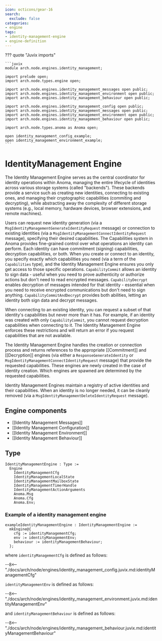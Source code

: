 ```yaml
---
icon: octicons/gear-16
search:
  exclude: false
categories:
- engine
tags:
- identity-management-engine
- engine-definition
---
```


??? quote "Juvix imports"

    ```juvix
    module arch.node.engines.identity_management;

    import prelude open;
    import arch.node.types.engine open;

    import arch.node.engines.identity_management_messages open public;
    import arch.node.engines.identity_management_environment open public;
    import arch.node.engines.identity_management_behaviour open public;

    import arch.node.engines.identity_management_config open public;
    import arch.node.engines.identity_management_messages open public;
    import arch.node.engines.identity_management_environment open public;
    import arch.node.engines.identity_management_behaviour open public;

    import arch.node.types.anoma as Anoma open;

    open identity_management_config_example;
    open identity_management_environment_example;
    ```

# IdentityManagement Engine

The Identity Management Engine serves as the central coordinator for
identity operations within Anoma, managing the entire lifecycle of
identities across various storage systems (called "backends"). These backends
provide a service such as creating new identities, connecting to existing ones,
and managing their cryptographic capabilities (commiting and decrypting), while
abstracting away the complexity of different storage systems (e.g., local memory,
hardware devices, browser extensions, and remote machines).

Users can request new identity generation (via a
`MsgIdentityManagementGenerateIdentityRequest` message) or connection
to existing identities (via a
`MsgIdentityManagementConnectIdentityRequest` message), specifying
their desired capabilities. The Capabilities system in Anoma provides
fine-grained control over what operations an identity can perform. Each
identity can have commitment (signing) capabilities, decryption
capabilities, or both. When you create or connect to an identity, you
specify exactly which capabilities you need (via a term of the
`Capabilities` type), and the Identity Management Engine ensures you
only get access to those specific operations. `CapabilityCommit`
allows an identity to sign data - useful when you need to prove
authenticity or authorize actions but don't need to read encrypted
messages. `CapabilityDecrypt` enables decryption of messages intended
for that identity - essential when you need to receive encrypted
communications but don't need to sign anything.
`CapabilityCommitAndDecrypt` provides both abilities, letting an
identity both sign data and decrypt messages.

When connecting to an existing identity, you can request a subset of
that identity's capabilities but never more than it has. For example,
if an identity was created with only `CapabilityCommit`, you cannot
request decryption capabilities when connecting to it. The Identity
Management Engine enforces these restrictions and will return an error
if you request capabilities that are not available.

The Identity Management Engine handles the creation or connection process
and returns references to the appropriate [[Commitment]] and
[[Decryption]]  engines (via either a `ResponseGenerateIdentity` or
`MsgIdentityManagementConnectIdentityRequest` message) that provide
the requested capabilities. These engines are newly created in the
case of identity creation. Which engines are spawned are determined
by the requested capabilities.

Identity Management Engines maintain a registry of active identities
and their capabilities. When an identity is no longer needed, it can
be cleanly removed (via a `MsgIdentityManagementDeleteIdentityRequest`
message).

## Engine components

- [[Identity Management Messages]]
- [[Identity Management Configuration]]
- [[Identity Management Environment]]
- [[Identity Management Behaviour]]

## Type

<!-- --8<-- [start:IdentityManagementEngine] -->
```juvix
IdentityManagementEngine : Type :=
  Engine
    IdentityManagementCfg
    IdentityManagementLocalState
    IdentityManagementMailboxState
    IdentityManagementTimerHandle
    IdentityManagementActionArguments
    Anoma.Msg
    Anoma.Cfg
    Anoma.Env;
```
<!-- --8<-- [end:IdentityManagementEngine] -->

### Example of a identity management engine

<!-- --8<-- [start:exampleIdentityManagementEngine] -->
```juvix
exampleIdentityManagementEngine : IdentityManagementEngine :=
  mkEngine@{
    cfg := identityManagementCfg;
    env := identityManagementEnv;
    behaviour := identityManagementBehaviour;
  };
```
<!-- --8<-- [end:exampleIdentityManagementEngine] -->

where `identityManagementCfg` is defined as follows:

--8<-- "./docs/arch/node/engines/identity_management_config.juvix.md:identityManagementCfg"

`identityManagementEnv` is defined as follows:

--8<-- "./docs/arch/node/engines/identity_management_environment.juvix.md:identityManagementEnv"

and `identityManagementBehaviour` is defined as follows:

--8<-- "./docs/arch/node/engines/identity_management_behaviour.juvix.md:identityManagementBehaviour"

